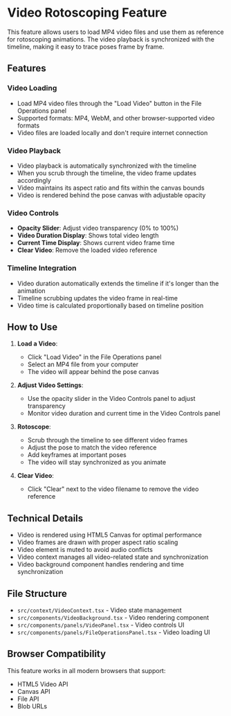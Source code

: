 # Video Rotoscoping Feature

This feature allows users to load MP4 video files and use them as reference for rotoscoping animations. The video playback is synchronized with the timeline, making it easy to trace poses frame by frame.

## Features

### Video Loading
- Load MP4 video files through the "Load Video" button in the File Operations panel
- Supported formats: MP4, WebM, and other browser-supported video formats
- Video files are loaded locally and don't require internet connection

### Video Playback
- Video playback is automatically synchronized with the timeline
- When you scrub through the timeline, the video frame updates accordingly
- Video maintains its aspect ratio and fits within the canvas bounds
- Video is rendered behind the pose canvas with adjustable opacity

### Video Controls
- **Opacity Slider**: Adjust video transparency (0% to 100%)
- **Video Duration Display**: Shows total video length
- **Current Time Display**: Shows current video frame time
- **Clear Video**: Remove the loaded video reference

### Timeline Integration
- Video duration automatically extends the timeline if it's longer than the animation
- Timeline scrubbing updates the video frame in real-time
- Video time is calculated proportionally based on timeline position

## How to Use

1. **Load a Video**:
   - Click "Load Video" in the File Operations panel
   - Select an MP4 file from your computer
   - The video will appear behind the pose canvas

2. **Adjust Video Settings**:
   - Use the opacity slider in the Video Controls panel to adjust transparency
   - Monitor video duration and current time in the Video Controls panel

3. **Rotoscope**:
   - Scrub through the timeline to see different video frames
   - Adjust the pose to match the video reference
   - Add keyframes at important poses
   - The video will stay synchronized as you animate

4. **Clear Video**:
   - Click "Clear" next to the video filename to remove the video reference

## Technical Details

- Video is rendered using HTML5 Canvas for optimal performance
- Video frames are drawn with proper aspect ratio scaling
- Video element is muted to avoid audio conflicts
- Video context manages all video-related state and synchronization
- Video background component handles rendering and time synchronization

## File Structure

- `src/context/VideoContext.tsx` - Video state management
- `src/components/VideoBackground.tsx` - Video rendering component
- `src/components/panels/VideoPanel.tsx` - Video controls UI
- `src/components/panels/FileOperationsPanel.tsx` - Video loading UI

## Browser Compatibility

This feature works in all modern browsers that support:
- HTML5 Video API
- Canvas API
- File API
- Blob URLs 